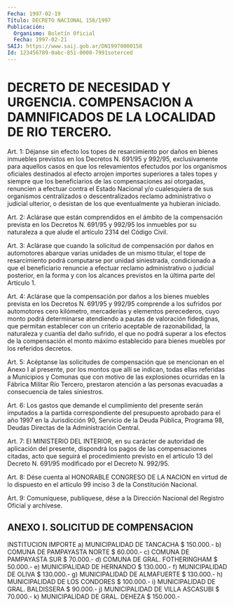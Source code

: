 ```yaml
---
Fecha: 1997-02-19
Título: DECRETO NACIONAL 158/1997
Publicación:
  Organismo: Boletín Oficial
  Fecha: 1997-02-21
SAIJ: https://www.saij.gob.ar/DN19970000158
Id: 123456789-0abc-851-0000-7991soterced
---
```

# DECRETO DE NECESIDAD Y URGENCIA. COMPENSACION A DAMNIFICADOS DE LA LOCALIDAD DE RIO TERCERO.

<a id="1"></a>
Art. 1: Déjanse sin efecto los topes de resarcimiento por daños en bienes inmuebles previstos en los Decretos N. 691/95 y 992/95, exclusivamente para aquellos casos en que los relevamientos efectudos por los organismos oficiales destinados al efecto arrojen importes superiores a tales topes y siempre que los beneficiarios de las compensaciones así otorgadas, renuncien a efectuar contra el Estado Nacional y/o cualesquiera de sus organismos centralizados o descentralizados reclamo administrativo o judicial ulterior, o desistan de los que eventualmente ya hubieran iniciado.

<a id="2"></a>
Art. 2: Aclárase que están comprendidos en el ámbito de la compensación prevista en los Decretos N. 691/95 y 992/95 los inmuebles por su naturaleza a que alude el artículo 2314 del Código Civil.

<a id="3"></a>
Art. 3: Aclárase que cuando la solicitud de compensación por daños en automotores abarque varias unidades de un mismo titular, el tope de resarcimiento podrá computarse por unidad siniestrada, condicionado a que el beneficiario renuncie a efectuar reclamo administrativo o judicial posterior, en la forma y con los alcances previstos en la última parte del Artículo 1.

<a id="4"></a>
Art. 4: Aclárase que la compensación por daños a los bienes muebles prevista en los Decretos N. 691/95 y 992/95 comprende a los sufridos por automotores cero kilómetro, mercaderías y elementos perecederos, cuyo monto podrá determinarse atendiendo a pautas de valoración fidedignas, que permitan establecer con un criterio aceptable de razonabilidad, la naturaleza y cuantía del daño sufrido, el que no podrá superar a los efectos de la compensación el monto máximo establecido para bienes muebles por los referidos decretos.

<a id="5"></a>
Art. 5: Acéptanse las solicitudes de compensación que se mencionan en el Anexo I al presente, por los montos que allí se indican, todas ellas referidas a Municipios y Comunas que con motivo de las explosiones ocurridas en la Fábrica Militar Río Tercero, prestaron atención a las personas evacuadas a consecuencia de tales siniestros.

<a id="6"></a>
Art. 6: Los gastos que demande el cumplimiento del presente serán imputados a la partida correspondiente del presupuesto aprobado para el año 1997 en la Jurisdicción 90, Servicio de la Deuda Pública, Programa 98, Deudas Directas de la Administración Central.

<a id="7"></a>
Art. 7: El MINISTERIO DEL INTERIOR, en su carácter de autoridad de aplicación del presente, dispondrá los pagos de las compensaciones citadas, acto que seguirá el procedimiento previsto en el artículo 13 del Decreto N. 691/95 modificado por el Decreto N. 992/95.

<a id="8"></a>
Art. 8: Dése cuenta al HONORABLE CONGRESO DE LA NACION en virtud de lo dispuesto en el artículo 99 inciso 3 de la Constitución Nacional.

<a id="9"></a>
Art. 9: Comuníquese, publíquese, dése a la Dirección Nacional del Registro Oficial y archívese.

## ANEXO I. SOLICITUD DE COMPENSACION

INSTITUCION                                IMPORTE a) MUNICIPALIDAD DE TANCACHA                      $ 150.000.-  b) COMUNA DE PAMPAYASTA NORTE                     $  60.000.-  c) COMUNA DE PAMPAYASTA SUR                       $  70.000.-  d) COMUNA DE GRAL. FOTHERINGHAM                   $  50.000.-  e) MUNICIPALIDAD DE HERNANDO                      $ 130.000.-  f) MUNICIPALIDAD DE OLIVA                         $ 130.000.-  g) MUNICIPALIDAD DE ALMAFUERTE                    $ 130.000.-  h) MUNICIPALIDAD DE LOS CONDORES                  $ 100.000.-  i) MUNICIPALIDAD DE GRAL. BALDISSERA              $  90.000.-  j) MUNICIPALIDAD DE VILLA ASCASUBI                $  70.000.-  k) MUNICIPALIDAD DE GRAL. DEHEZA                  $ 150.000.-